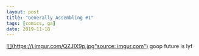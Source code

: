 ```yaml
---
layout: post
title: "Generally Assembling #1"
tags: [comics, ga]
date: 2019-11-18
---
```

<!-- #62 -->
[![](https://i.imgur.com/QZJIX9p.jpg"source: imgur.com")](https://i.imgur.com/QZJIX9p.jpg)
goop future is lyf
